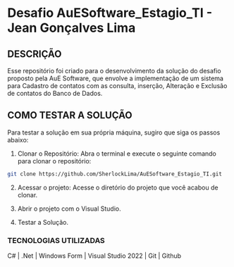# Desafio AuESoftware_Estagio_TI - Jean Gonçalves Lima

## DESCRIÇÃO
Esse repositório foi criado para o desenvolvimento da solução do desafio proposto pela AuE Software, que envolve a implementação de um sistema para Cadastro de contatos com as consulta, inserção, Alteração e Exclusão de contatos do Banco de Dados.

## COMO TESTAR A SOLUÇÃO
Para testar a solução em sua própria máquina, sugiro que siga os passos abaixo:

1. Clonar o Repositório:
Abra o terminal e execute o seguinte comando para clonar o repositório:

```bash
git clone https://github.com/SherlockLima/AuESoftware_Estagio_TI.git
````

2. Acessar o projeto:
Acesse o diretório do projeto que você acabou de clonar.

3. Abrir o projeto com o Visual Studio.

3. Testar a Solução.


### TECNOLOGIAS UTILIZADAS

 C# | .Net | Windows Form | Visual Studio 2022 | Git | Github 

